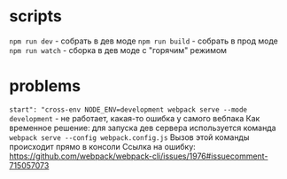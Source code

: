 # scripts
`npm run dev` - собрать в дев моде
`npm run build` - собрать в прод моде
`npm run watch` - сборка в дев моде с "горячим" режимом

# problems
`start": "cross-env NODE_ENV=development webpack serve --mode development` - не работает, какая-то ошибка у самого вебпака
Как временное решение: для запуска дев сервера используется команда `webpack serve --config webpack.config.js`
Вызов этой команды происходит прямо в консоли
Ссылка на ошибку: https://github.com/webpack/webpack-cli/issues/1976#issuecomment-715057073

<!-- Ссылка на Минина (вебпак): https://youtu.be/eSaF8NXeNsA?t=5429 -->